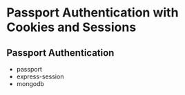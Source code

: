 # Passport Authentication with Cookies and Sessions

Passport Authentication
---------------------------
- passport
- express-session
- mongodb




